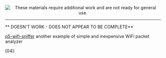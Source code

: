 
<!--
Maintainer:   jeffskinnerbox@yahoo.com / www.jeffskinnerbox.me
Version:      0.0.1
-->


<div align="center">
<img src="http://www.foxbyrd.com/wp-content/uploads/2018/02/file-4.jpg" title="These materials require additional work and are not ready for general use." align="center">
</div>


-----

** DOESN'T WORK - DOES NOT APPEAR TO BE COMPLETE**

[p5-wifi-sniffer][01]
another example of simple and inexpensive WiFi packet analyzer



[01]:https://github.com/mads256h/p5-wifi-sniffer
[02]:
[03]:
[04]:
